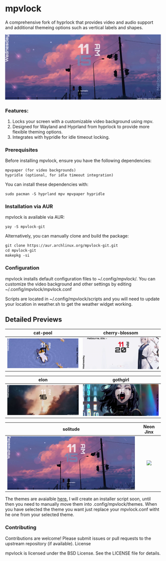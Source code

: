 # mpvlock

A comprehensive fork of hyprlock that provides video and audio support and additional themeing options such as vertical labels and shapes.

![All Themes Preview](https://github.com/nomadxxxx/mpvlock-themes/blob/main/assets/solitude.png)

### Features:
1. Locks your screen with a customizable video background using mpv.
2. Designed for Wayland and Hyprland from hyprlock to provide more flexible theming options.
3. Integrates with hypridle for idle timeout locking.

### Prerequisites

Before installing mpvlock, ensure you have the following dependencies:

    mpvpaper (for video backgrounds)
    hypridle (optional, for idle timeout integration)

You can install these dependencies with:
```
sudo pacman -S hyprland mpv mpvpaper hypridle
```
### Installation via AUR

mpvlock is available via AUR:
```
yay -S mpvlock-git
```

Alternatively, you can manually clone and build the package:

```
git clone https://aur.archlinux.org/mpvlock-git.git
cd mpvlock-git
makepkg -si
```

### Configuration

mpvlock installs default configuration files to ~/.config/mpvlock/. You can customize the video background and other settings by editing ~/.config/mpvlock/mpvlock.conf

Scripts are located in ~/.config/mpvlock/scripts and you will need to update your location in weather.sh to get the weather widget working.

## Detailed Previews

| **cat-pool** | **cherry-blossom** |
|:--:|:--:|
| <img src="https://github.com/nomadxxxx/mpvlock-themes/blob/main/assets/cat-pool.png" width="500"> | <img src="https://github.com/nomadxxxx/mpvlock-themes/blob/main/assets/cherry-blossom.png" width="500"> |

| **elon** | **gothgirl** |
|:--:|:--:|
| <img src="https://github.com/nomadxxxx/mpvlock-themes/blob/main/assets/elon.png" width="500"> | <img src="https://github.com/nomadxxxx/mpvlock-themes/blob/main/assets/gothgirl.png" width="500"> |

| **solitude** | **Neon Jinx** |
|:--:|:--:|
| <img src="https://github.com/nomadxxxx/mpvlock-themes/blob/main/assets/solitude.png" width="500"> | <img src="https://github.com/nomadxxxx/hyprddm/raw/master/Previews/neon_jinx.png" width="500"> |

The themes are avaialble [here.](https://github.com/nomadxxxx/mpvlock-themes/tree/main) I will create an installer script soon, until then you need to manually move them into .config/mpvlock/themes. When you have selected the theme you want just replace your mpvlock.conf witht he one from your selected theme.

### Contributing

Contributions are welcome! Please submit issues or pull requests to the upstream repository (if available).
License

mpvlock is licensed under the BSD License. See the LICENSE file for details.
